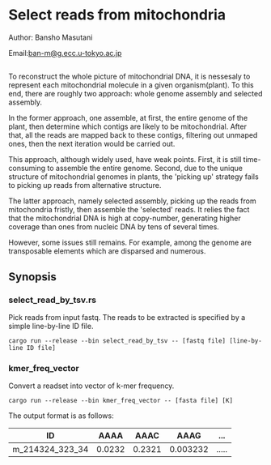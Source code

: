 # Select reads from mitochondria

Author: Bansho Masutani

Email:ban-m@g.ecc.u-tokyo.ac.jp

##

To reconstruct the whole picture of mitochondrial DNA, it is nessesaly to represent each mitochondrial molecule in a given organism(plant). To this end, there are roughly two approach: whole genome assembly and selected assembly.

In the former approach, one assemble, at first, the entire genome of the plant, then determine which contigs are likely to be mitochondrial. After that, all the reads are mapped back to these contigs, filtering out unmaped ones, then the next iteration would be carried out.

This approach, although widely used, have weak points. First, it is still time-consuming to assemble the entire genome. Second, due to the unique structure of mitochondrial genomes in plants, the 'picking up' strategy fails to picking up reads from alternative structure.

The latter approach, namely selected assembly, picking up the reads from mitochondria fristly, then assemble the 'selected' reads. It relies the fact that the mitochondrial DNA is high at copy-number, generating higher coverage than ones from nucleic DNA by tens of several times.

However, some issues still remains. For example, among the genome are transposable elements which are disparsed and numerous.

## Synopsis


### select_read_by_tsv.rs

Pick reads from input fastq. The reads to be extracted is specified by a simple line-by-line ID file.
```
cargo run --release --bin select_read_by_tsv -- [fastq file] [line-by-line ID file]
```
### kmer_freq_vector

Convert a readset into vector of k-mer frequency.
```
cargo run --release --bin kmer_freq_vector -- [fasta file] [K]
```

The output format is as follows:

|ID| AAAA | AAAC | AAAG | ... |
|--|------|------|------|-----|
|m_214324_323_34| 0.0232|0.2321|0.003232|.....|
